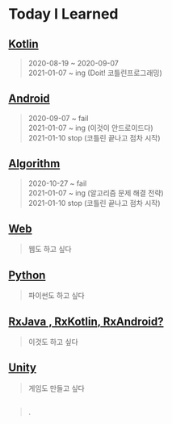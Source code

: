 # Today I Learned

## [Kotlin](https://github.com/rudeore333/TIL/tree/master/Kotlin)
> 2020-08-19 ~ 2020-09-07   
> 2021-01-07 ~ ing (Doit! 코틀린프로그래밍)   

## [Android](https://github.com/rudeore333/TIL/tree/master/Android)
> 2020-09-07 ~ fail   
> 2021-01-07 ~ ing (이것이 안드로이드다)   
> 2021-01-10 stop (코틀린 끝나고 점차 시작)   

## [Algorithm](https://github.com/rudeore333/TIL/tree/master/Algorithm)
> 2020-10-27 ~ fail   
> 2021-01-07 ~ ing (알고리즘 문제 해결 전략)   
> 2021-01-10 stop (코틀린 끝나고 점차 시작)

## [Web]()
> 웹도 하고 싶다

## [Python]()
> 파이썬도 하고 싶다

## [RxJava , RxKotlin, RxAndroid?]()
> 이것도 하고 싶다

## [Unity]()
> 게임도 만들고 싶다

## []()
> .
